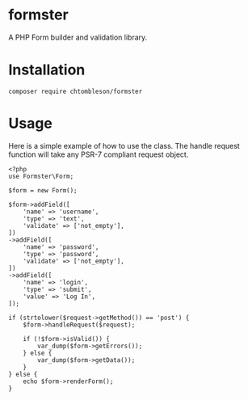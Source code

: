 # formster

A PHP Form builder and validation library.

# Installation

    composer require chtombleson/formster

# Usage

Here is a simple example of how to use the class. The handle request function will
take any PSR-7 compliant request object.


    <?php
    use Formster\Form;

    $form = new Form();

    $form->addField([
        'name' => 'username',
        'type' => 'text',
        'validate' => ['not_empty'],
    ])
    ->addField([
        'name' => 'password',
        'type' => 'password',
        'validate' => ['not_empty'],
    ])
    ->addField([
        'name' => 'login',
        'type' => 'submit',
        'value' => 'Log In',
    ]);

    if (strtolower($request->getMethod()) == 'post') {
        $form->handleRequest($request);

        if (!$form->isValid()) {
            var_dump($form->getErrors());
        } else {
            var_dump($form->getData());
        }
    } else {
        echo $form->renderForm();
    }

